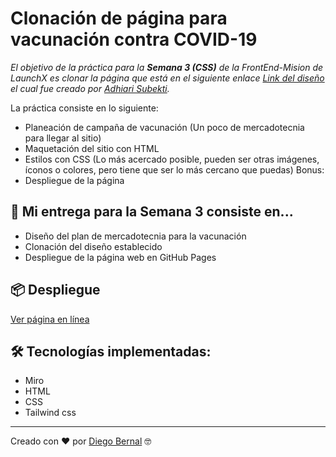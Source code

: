 # Clonación de página para vacunación contra COVID-19

_El objetivo de la práctica para la **Semana 3 (CSS)** de la FrontEnd-Mision de LaunchX es clonar la página que está en el siguiente enlace [Link del diseño](https://github.com/LaunchX-InnovaccionVirtual/FrontEnd-Mision/blob/main/03%20-%20CSS/practica/landingVacunaci%C3%B3n.png) el cual fue creado por [Adhiari Subekti](https://dribbble.com/Adhiari_is)._

La práctica consiste en lo siguiente:
* Planeación de campaña de vacunación (Un poco de mercadotecnia para llegar al sitio)
* Maquetación del sitio con HTML
* Estilos con CSS (Lo más acercado posible, pueden ser otras imágenes, íconos o colores, pero tiene que ser lo más cercano que puedas)
Bonus:
* Despliegue de la página

## 🚀 Mi entrega para la Semana 3 consiste en...
* Diseño del plan de mercadotecnia para la vacunación
* Clonación del diseño establecido
* Despliegue de la página web en GitHub Pages

## 📦 Despliegue
[Ver página en línea](https://bnl75.github.io/Microsoft-LaunchX-Mision-Frontend-Semana-3/)

## 🛠️ Tecnologías implementadas:
* Miro
* HTML
* CSS
* Tailwind css

***
Creado con ❤️ por [Diego Bernal](https://github.com/bnl75) 🤓